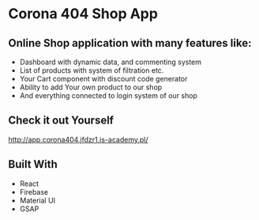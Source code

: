 # Corona 404 Shop App

## Online Shop application with many features like: 

* Dashboard with dynamic data, and commenting system
* List of products with system of filtration etc.
* Your Cart component with discount code generator
* Ability to add Your own product to our shop
* And everything connected to login system of our shop 

## Check it out Yourself

http://app.corona404.jfdzr1.is-academy.pl/

## Built With

* React
* Firebase
* Material UI
* GSAP
